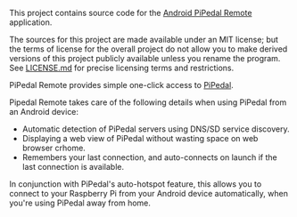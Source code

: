 This project contains source code for the [Android PiPedal Remote](https://play.google.com/store/apps/details?id=com.twoplay.pipedal&hl=en_US) application.

The sources for this project are made available under an MIT license; but the terms of license for the overall project do not allow you to make derived versions of this project publicly available 
unless you rename the program. See [LICENSE.md](LICENSE.md) for precise licensing terms and restrictions. 

PiPedal Remote provides simple one-click access to [PiPedal](https://github.com/rerdavies/pipedal).

Pipedal Remote takes care of the following details when using PiPedal from an Android device:

- Automatic detection of PiPedal servers using DNS/SD service discovery.
- Displaying a web view of PiPedal without wasting space on web browser crhome.
- Remembers your last connection, and auto-connects on launch if the last connection is available.

In conjunction with PiPedal's auto-hotspot feature, this allows you to connect to your Raspberry Pi from your Android device automatically, when you're using PiPedal away from home.



